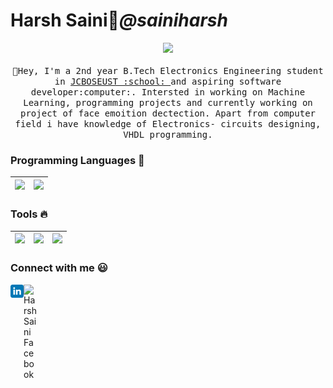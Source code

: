 # Harsh Saini:boy:_*@sainiharsh*_

<p align="center">
  <img src="https://raw.githubusercontent.com/coderjojo/coderjojo/master/img/github.gif" width=100>
  <br><br>
  <samp>
👋Hey, I'm a 2nd year B.Tech Electronics Engineering student in <a href="https://jcboseust.ac.in/"> JCBOSEUST :school: </a> and aspiring software developer:computer:.
Intersted in working on Machine Learning, programming projects and currently working on project of face emoition dectection. 
Apart from computer field i have knowledge of Electronics- circuits designing, VHDL programming.
  </samp>
</p>  

### Programming Languages  :rocket:
|<img src="https://raw.githubusercontent.com/coderjojo/coderjojo/master/img/cpp.png" width=60> | <img src="https://upload.wikimedia.org/wikipedia/commons/c/c3/Python-logo-notext.svg" width=60> |
|:---:|:---:|


### Tools :fire:
|<img src="https://miro.medium.com/max/1050/1*XEzukXOEUudcXkyrouu3vw.jpeg" width=60> | <img src="https://raw.githubusercontent.com/coderjojo/coderjojo/master/img/github.svg" width=60> | <img src="https://encrypted-tbn0.gstatic.com/images?q=tbn%3AANd9GcTfoJpFVD8HzRxQ0xCFJ_FYkdXlTQ8WqoiKB1hzI1ArOYK9sZVelrpGaztnCVeq2xOv5p6eryNJMUD8Ve2HeG12eflMj0nchLvrew&usqp=CAU&ec=45702845" width=60> |
|:---:|:---:|:---:|


### Connect with me :smiley:
<a href="linkedin.com/in/harsh-saini-b18127170/">
  <img align="left" alt="Harsh Saini Linkdin" width="21px" src="https://raw.githubusercontent.com/edent/SuperTinyIcons/099dc12b59179d07d534069bc8551718f786d91a/images/svg/linkedin.svg" />
</a>
<a href="https://www.facebook.com/HS.harsh7S">
  <img align="left" alt="Harsh Saini Facebook" width="21px" 
src="https://cdn.icon-icons.com/icons2/1826/PNG/512/4202107facebookfblogosocialsocialmedia-115710_115591.png" />      
</a>                                         
                                          



<!--
**sainiharsh/sainiharsh** is a ✨ _special_ ✨ repository because its `README.md` (this file) appears on your GitHub profile.

Here are some ideas to get you started:

- 🔭 I’m currently working on ...
- 🌱 I’m currently learning ...
- 👯 I’m looking to collaborate on ...
- 🤔 I’m looking for help with ...
- 💬 Ask me about ...
- 📫 How to reach me: ...
- 😄 Pronouns: ...
- ⚡ Fun fact: ...
-->
